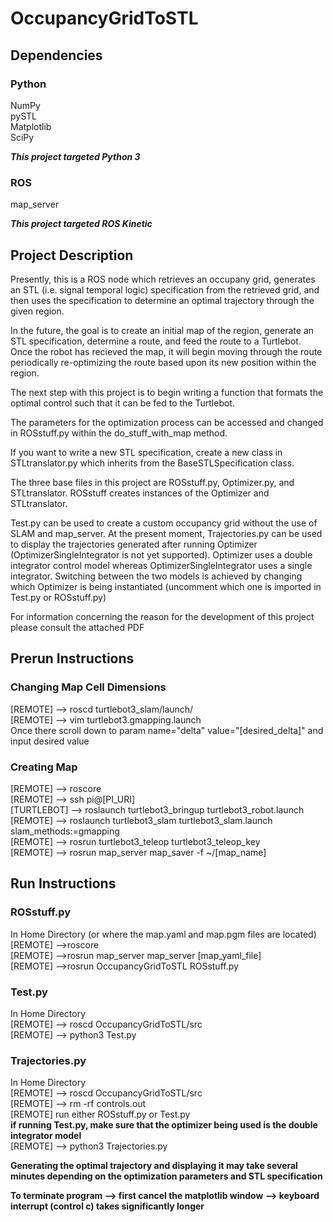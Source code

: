 # OccupancyGridToSTL

## Dependencies <br />

### Python <br /> 
NumPy <br />
pySTL <br />
Matplotlib <br />
SciPy <br />

***This project targeted Python 3***

### ROS <br /> 
map_server 

***This project targeted ROS Kinetic***

## Project Description <br />
Presently, this is a ROS node which retrieves an occupany grid, generates an STL (i.e. signal temporal logic) specification 
from the retrieved grid, and then uses the specification to determine an optimal trajectory through the given region. 

In the future, the goal is to create an initial map of the region, generate an STL specification, determine a route, and feed the 
route to a Turtlebot. Once the robot has recieved the map, it will begin moving through the route periodically re-optimizing the route
based upon its new position within the region. 

The next step with this project is to begin writing a function that formats the optimal control such that it can be fed to the Turtlebot. 

The parameters for the optimization process can be accessed and changed in ROSstuff.py within the do_stuff_with_map method. 

If you want to write a new STL specification, create a new class in STLtranslator.py which inherits from the BaseSTLSpecification
class. 

The three base files in this project are ROSstuff.py, Optimizer.py, and STLtranslator. ROSstuff creates instances of the Optimizer
and STLtranslator.  

Test.py can be used to create a custom occupancy grid without the use of SLAM and map_server. At the present moment, Trajectories.py
can be used to display the trajectories generated after running Optimizer (OptimizerSingleIntegrator is not yet supported). Optimizer
uses a double integrator control model whereas OptimizerSingleIntegrator uses a single integrator. Switching between the two models is 
achieved by changing which Optimizer is being instantiated (uncomment which one is imported in Test.py or ROSstuff.py) 
 
For information concerning the reason for the development of this project please consult the attached PDF

## Prerun Instructions <br/>

### Changing Map Cell Dimensions <br /> 
[REMOTE] --> roscd turtlebot3_slam/launch/ <br />
[REMOTE] --> vim turtlebot3.gmapping.launch <br />
Once there scroll down to param name="delta" value="[desired_delta]" and input desired value  

### Creating Map <br /> 
[REMOTE] --> roscore <br />
[REMOTE] --> ssh pi@[PI_URI] <br />
[TURTLEBOT] --> roslaunch turtlebot3_bringup turtlebot3_robot.launch <br />
[REMOTE] --> roslaunch turtlebot3_slam turtlebot3_slam.launch slam_methods:=gmapping <br />
[REMOTE] --> rosrun turtlebot3_teleop turtlebot3_teleop_key <br />
[REMOTE] --> rosrun map_server map_saver -f ~/[map_name] <br />

## Run Instructions <br />

### ROSstuff.py <br /> 
In Home Directory (or where the map.yaml and map.pgm files are located) <br />
[REMOTE] -->roscore <br />
[REMOTE] -->rosrun map_server map_server [map_yaml_file] <br /> 
[REMOTE] -->rosrun OccupancyGridToSTL ROSstuff.py <br />

### Test.py <br />
In Home Directory <br />
[REMOTE] --> roscd OccupancyGridToSTL/src <br />
[REMOTE] --> python3 Test.py <br />

### Trajectories.py <br />
In Home Directory <br />
[REMOTE] --> roscd OccupancyGridToSTL/src <br />
[REMOTE] --> rm -rf controls.out <br />
[REMOTE] run either ROSstuff.py or Test.py <br />
**if running Test.py, make sure that the optimizer being used is the double integrator model** <br />
[REMOTE] --> python3 Trajectories.py <br />

**Generating the optimal trajectory and displaying it may take several minutes 
depending on the optimization parameters and STL specification**

**To terminate program --> first cancel the matplotlib window --> keyboard interrupt (control c) takes significantly longer** 

